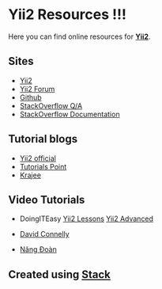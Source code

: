 Yii2 Resources !!!
===================

Here you can find online resources  for **[Yii2](http://www.yiiframework.com/)**.

Sites
-----------------

 - [Yii2](http://www.yiiframework.com/)
 - [Yii2 Forum](http://www.yiiframework.com/forum/)
 - [Github](https://www.google.co.in/url?sa=t&rct=j&q=&esrc=s&source=web&cd=5&cad=rja&uact=8&ved=0ahUKEwiMm9aH97rTAhUDR48KHem8CBkQFghFMAQ&url=https://github.com/yiisoft/yii2&usg=AFQjCNHGVSM_0J87oZUV1HC9vvCLNFUB4w)
 - [StackOverflow Q/A](http://stackoverflow.com/questions/tagged/yii2)
 - [StackOverflow Documentation](http://stackoverflow.com/documentation/yii2)


Tutorial blogs
-------------------

 - [Yii2 official](http://www.yiiframework.com/doc-2.0/guide-index.html)
 - [Tutorials Point](https://www.tutorialspoint.com/yii/)
 - [Krajee](http://webtips.krajee.com/)


Video Tutorials
---------------

 - DoingITEasy
         [Yii2 Lessons](https://www.youtube.com/watch?v=z1xtFbO9jgQ&list=PLRd0zhQj3CBmusDbBzFgg3H20VxLx2mkF)
        [Yii2  Advanced](https://www.youtube.com/watch?v=-Akx3nzLF8s&list=PLRd0zhQj3CBli-egGbTLn94ugm3P_ip19)
    
 - [David Connelly](https://www.youtube.com/watch?v=H7uON7rcv4g&list=PLBEpR3pmwCayfpaE9Vk-0xDsE5HQRJxuq)
 - [Năng Đoàn](https://www.youtube.com/watch?v=k24RHhld2SU&list=PL9mTllXIbMsj9u_tgKyKW3PQ5ffSJ73jF)


## Created using [Stack](https://stackedit.io/editor)
